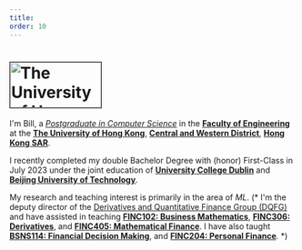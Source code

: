 ```yaml
---
title: 
order: 10
---
```

<!-- Home -->

<!--
icon: fa-regular fa-bell-slash
-->


<h1 id="logo"><a href="https://www.hku.hk"><img width="160" height="80" alt="The University of Hong Kong - 香港大學" src="https://www.hku.hk/assets/img/hku-logo.svg?t=1678891777" style="border:1px solid black;"></a></h1>

I'm Bill, a <a href="https://scholar.google.com/citations?user=INZI4j4AAAAJ&hl=en&authuser=1"><i>Postgraduate in Computer Science</i></a> in the <a href="https://engg.hku.hk"><b>Faculty of Engineering</b></a> at the <a href="https://www.hku.hk/"><b>The University of Hong Kong</b></a>, <a href="https://en.wikipedia.org/wiki/Central_and_Western_District"><b>Central and Western District</b></a>, <a href="https://en.wikipedia.org/wiki/Hong_Kong"><b>Hong Kong SAR</b></a>.

I recently completed my double Bachelor Degree with (honor) First-Class in July 2023 under the joint education of <a href="https://www.otago.ac.nz/accountancyfinance/people/zhang"><b><u>University College Dublin</u></b></a> and <a href="https://www.otago.ac.nz/accountancyfinance/people/zhang"><b><u>Beijing University of Technology</u></b></a>.

My research and teaching interest is primarily in the area of <i>ML</i>.
(* I'm the deputy director of the <a href="https://blogs.otago.ac.nz/dqfg/">Derivatives and Quantitative Finance Group (DQFG)</a> and have assisted in teaching 
<a href="https://www.otago.ac.nz/courses/papers/index.html?papercode=FINC102"><b>FINC102: Business Mathematics</b></a>,
<a href="https://www.otago.ac.nz/courses/papers/index.html?papercode=FINC306"><b>FINC306: Derivatives</b></a>, and
<a href="https://www.otago.ac.nz/courses/papers/index.html?papercode=FINC405"><b>FINC405: Mathematical Finance</b></a>.
I have also taught <a href="https://www.otago.ac.nz/courses/papers/index.html?papercode=BSNS114"><b>BSNS114: Financial Decision Making</b></a>, and
<a href="https://www.otago.ac.nz/courses/papers/index.html?papercode=FINC204"><b>FINC204: Personal Finance</b></a>. *)
